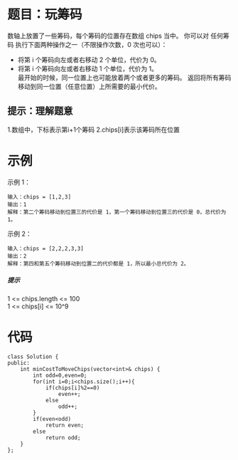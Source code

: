 # 题目：玩筹码
数轴上放置了一些筹码，每个筹码的位置存在数组 chips 当中。
你可以对 任何筹码 执行下面两种操作之一（不限操作次数，0 次也可以）：
- 将第 i 个筹码向左或者右移动 2 个单位，代价为 0。  
- 将第 i 个筹码向左或者右移动 1 个单位，代价为 1。  
最开始的时候，同一位置上也可能放着两个或者更多的筹码。
返回将所有筹码移动到同一位置（任意位置）上所需要的最小代价。

## 提示：理解题意
1.数组中，下标表示第i+1个筹码
2.chips[i]表示该筹码所在位置

# 示例
示例 1：
```
输入：chips = [1,2,3]
输出：1
解释：第二个筹码移动到位置三的代价是 1，第一个筹码移动到位置三的代价是 0，总代价为 1。
```
示例 2：
```
输入：chips = [2,2,2,3,3]
输出：2
解释：第四和第五个筹码移动到位置二的代价都是 1，所以最小总代价为 2。
```
##### 提示
1 <= chips.length <= 100  
1 <= chips[i] <= 10^9  

# 代码
```
class Solution {
public:
    int minCostToMoveChips(vector<int>& chips) {
        int odd=0,even=0;
        for(int i=0;i<chips.size();i++){
            if(chips[i]%2==0)
                even++;
            else
                odd++;
        }
        if(even<odd)
            return even;
        else
            return odd;
    }
};
```
